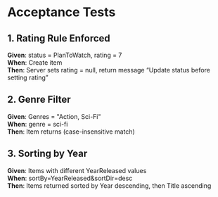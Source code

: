 # Acceptance Tests

## 1. Rating Rule Enforced
**Given**: status = PlanToWatch, rating = 7  
**When**: Create item  
**Then**: Server sets rating = null, return message “Update status before setting rating”

## 2. Genre Filter
**Given**: Genres = "Action, Sci-Fi"  
**When**: genre = sci-fi  
**Then**: Item returns (case-insensitive match)

## 3. Sorting by Year
**Given**: Items with different YearReleased values  
**When**: sortBy=YearReleased&sortDir=desc  
**Then**: Items returned sorted by Year descending, then Title ascending
